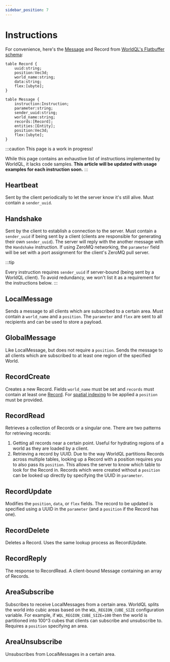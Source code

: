 ```yaml
---
sidebar_position: 7
---
```


# Instructions

For convenience, here's the [Message](./messages) and Record from [WorldQL's Flatbuffer schema](https://github.com/WorldQL/flatbuffer-schema/blob/main/flatbuffer/WorldQLFB.fbs):
```
table Record {
    uuid:string;
    position:Vec3d;
    world_name:string;
    data:string;
    flex:[ubyte];
}

table Message {
    instruction:Instruction;
    parameter:string;
    sender_uuid:string;
    world_name:string;
    records:[Record];
    entities:[Entity];
    position:Vec3d;
    flex:[ubyte];
}
```

:::caution This page is a work in progress!

While this page contains an exhaustive list of instructions implemented by WorldQL, it lacks code samples. **This article will be updated with usage examples for each instruction soon.**
:::

## Heartbeat
Sent by the client periodically to let the server know it's still alive. Must contain a `sender_uuid`.

## Handshake
Sent by the client to establish a connection to the server. Must contain a `sender_uuid` if being sent by a client (clients are responsible for generating their own `sender_uuid`). The server will reply with the another message with the `Handshake` instruction. If using ZeroMQ networking, the `parameter` field will be set with a port assignment for the client's ZeroMQ pull server.  

:::tip

Every instruction requires `sender_uuid` if server-bound (being sent by a WorldQL client). To avoid redundancy, we won't list it as a requirement for the instructions below.
:::

## LocalMessage
Sends a message to all clients which are subscribed to a certain area. Must contain a `world_name` and a `position`. The `parameter` and `flex` are sent to all recipients and can be used to store a payload.

## GlobalMessage
Like LocalMessage, but does not require a `position`. Sends the message to all clients which are subscribed to at least one region of the specified World.

## RecordCreate
Creates a new Record. Fields `world_name` must be set and `records` must contain at least one [Record](./records). For [spatial indexing](https://www.worldql.com/posts/2021-09-spatial-partitions-postgres/) to be applied a `position` must be provided. 

## RecordRead
Retrieves a collection of Records or a singular one. There are two patterns for retrieving records:
1. Getting all records near a certain point. Useful for hydrating regions of a world as they are loaded by a client.
2. Retrieving a record by UUID. Due to the way WorldQL partitions Records across multiple tables, looking up a Record with a position requires you to also pass its `position`. This allows the server to know which table to look for the Record in. Records which were created without a `position` can be looked up directly by specifying the UUID in `parameter`.

## RecordUpdate
Modifies the `position`, `data`, or `flex` fields. The record to be updated is specified using a UUID in the `parameter` (and a `position` if the Record has one).

## RecordDelete
Deletes a Record. Uses the same lookup process as RecordUpdate.

## RecordReply
The response to RecordRead. A client-bound Message containing an array of Records.

## AreaSubscribe
Subscribes to receive LocalMessages from a certain area. WorldQL splits the world into cubic areas based on the `WQL_REGION_CUBE_SIZE` configuration variable. For example, if `WQL_REGION_CUBE_SIZE=100` then the world is partitioned into 100^3 cubes that clients can subscribe and unsubscribe to. Requires a `position` specifying an area.

## AreaUnsubscribe
Unsubscribes from LocalMessages in a certain area.

